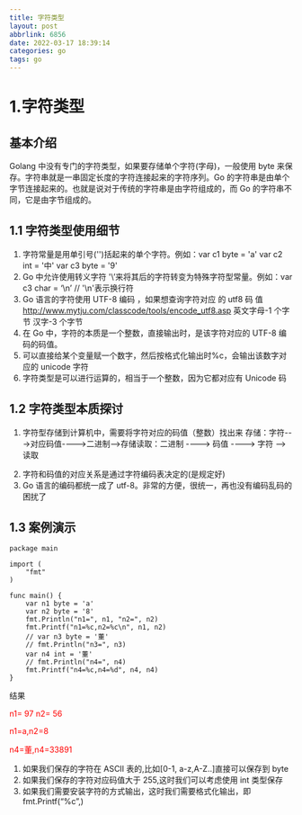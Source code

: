 ```yaml
---
title: 字符类型
layout: post
abbrlink: 6856
date: 2022-03-17 18:39:14
categories: go
tags: go
---
```


# 1.字符类型

## 基本介绍

Golang 中没有专门的字符类型，如果要存储单个字符(字母)，一般使用 byte 来保存。字符串就是一串固定长度的字符连接起来的字符序列。Go 的字符串是由单个字节连接起来的。也就是说对于传统的字符串是由字符组成的，而 Go 的字符串不同，它是由字节组成的。

<!--more-->

## 1.1 字符类型使用细节

1) 字符常量是用单引号('')括起来的单个字符。例如：var c1 byte = 'a' var c2 int = '中' var c3 byte = '9' 
2) Go 中允许使用转义字符 '\’来将其后的字符转变为特殊字符型常量。例如：var c3 char = ‘\n’ // '\n'表示换行符 
3) Go 语言的字符使用 UTF-8 编码 ，如果想查询字符对应 的 utf8 码 值 http://www.mytju.com/classcode/tools/encode_utf8.asp 英文字母-1 个字节 汉字-3 个字节 
4) 在 Go 中，字符的本质是一个整数，直接输出时，是该字符对应的 UTF-8 编码的码值。
5) 可以直接给某个变量赋一个数字，然后按格式化输出时%c，会输出该数字对应的 unicode 字符
6) 字符类型是可以进行运算的，相当于一个整数，因为它都对应有 Unicode 码

## 1.2 字符类型本质探讨

1.	字符型存储到计算机中，需要将字符对应的码值（整数）找出来 存储：字符--->对应码值---->二进制-->存储读取：二进制 ----> 码值 ----> 字符 --> 读取 

2) 字符和码值的对应关系是通过字符编码表决定的(是规定好) 
2) Go 语言的编码都统一成了 utf-8。非常的方便，很统一，再也没有编码乱码的困扰了

## 1.3 案例演示

```
package main

import (
	"fmt"
)

func main() {
	var n1 byte = 'a'
	var n2 byte = '8'
	fmt.Println("n1=", n1, "n2=", n2)
	fmt.Printf("n1=%c,n2=%c\n", n1, n2)
	// var n3 byte = '董'
	// fmt.Println("n3=", n3)
	var n4 int = '董'
	// fmt.Println("n4=", n4)
	fmt.Printf("n4=%c,n4=%d", n4, n4)
}
```

结果

<font color=#FF0000> n1= 97 n2= 56

n1=a,n2=8

n4=董,n4=33891

</font>

1) 如果我们保存的字符在 ASCII 表的,比如[0-1, a-z,A-Z..]直接可以保存到 byte 
2) 如果我们保存的字符对应码值大于 255,这时我们可以考虑使用 int 类型保存
3) 如果我们需要安装字符的方式输出，这时我们需要格式化输出，即 fmt.Printf(“%c”,)
